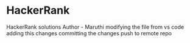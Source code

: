 # HackerRank
HackerRank solutions
Author - Maruthi
modifying the file from vs code
adding this changes
committing the changes
push to remote repo
